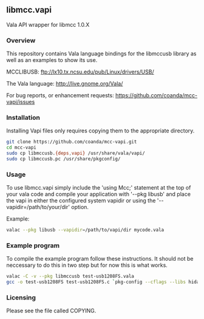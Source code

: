## libmcc.vapi

Vala API wrapper for libmcc 1.0.X

### Overview

This repository contains Vala language bindings for the libmccusb library as well as an examples to show its use.

MCCLIBUSB:
  ftp://lx10.tx.ncsu.edu/pub/Linux/drivers/USB/

The Vala language:
  http://live.gnome.org/Vala/

For bug reports, or enhancement requests:
  https://github.com/coanda/mcc-vapi/issues

### Installation

Installing Vapi files only requires copying them to the appropriate directory.

```bash
git clone https://github.com/coanda/mcc-vapi.git
cd mcc-vapi
sudo cp libmccusb.{deps,vapi} /usr/share/vala/vapi/
sudo cp libmccusb.pc /usr/share/pkgconfig/
```

### Usage

To use libmcc.vapi simply include the 'using Mcc;' statement at the top of your
vala code and compile your application with '--pkg libusb' and place the vapi in
either the configured system vapidir or using the '--vapidir=/path/to/your/dir'
option.

Example:

```bash
valac --pkg libusb --vapidir=/path/to/vapi/dir mycode.vala
```

### Example program

To compile the example program follow these instructions. It should not be
neccessary to do this in two step but for now this is what works.

```bash
valac -C -v --pkg libmccusb test-usb1208FS.vala
gcc -o test-usb1208FS test-usb1208FS.c `pkg-config --cflags --libs hidapi-libusb libusb-1.0 libmccusb glib-2.0 gobject-2.0`
```

### Licensing

Please see the file called COPYING.
